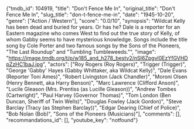 {"tmdb_id": 104919, "title": "Don't Fence Me In", "original_title": "Don't Fence Me In", "slug_title": "don-t-fence-me-in", "date": "1945-10-20", "genre": ["Action / Western"], "score": "0.0/10", "synopsis": "Wildcat Kelly has been dead and buried for years. Or has he? Dale is a reporter for an Eastern magazine who comes West to find out the true story of Kelly, of whom Gabby seems to have mysterious knowledge. Songs include the title song by Cole Porter and two famous songs by the Sons of the Pioneers, \"The Last Roundup\" and \"Tumbling Tumbleweeds.\"", "image": "https://image.tmdb.org/t/p/w185_and_h278_bestv2/nSI6Zpgvl0EzYfGVHDpZzHC1baJ.jpg", "actors": ["Roy Rogers (Roy Rogers)", "Trigger (Trigger)", "George 'Gabby' Hayes (Gabby Whittaker, aka Wildcat Kelly)", "Dale Evans (Reporter Toni Ames)", "Robert Livingston (Jack Chandler)", "Moroni Olsen (Henry Bennett, aka Harry Benson)", "Marc Lawrence (Clifford Anson)", "Lucile Gleason (Mrs. Prentiss (as Lucille Gleason))", "Andrew Tombes (Cartwright)", "Paul Harvey (Governor Thomas)", "Tom London (Ben Duncan, Sheriff of Twin Wells)", "Douglas Fowley (Jack Gordon)", "Steve Barclay (Tracy (as Stephen Barclay))", "Edgar Dearing (Chief of Police)", "Bob Nolan (Bob)", "Sons of the Pioneers (Musicians)"], "comments": [], "recommandations_id": [], "youtube_key": "notfound"}
